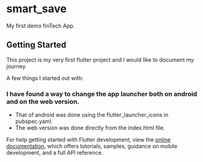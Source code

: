 # smart_save

My first demo finTech App.

## Getting Started

This project is my very first flutter project and I would like to document my journey.

A few things I started out with:

### I have found a way to change the app launcher both on android and on the web version.
- That of android was done using the flutter_launcher_icons in pubspec.yaml.
- The web version was done directly from the index.html file.

For help getting started with Flutter development, view the
[online documentation](https://docs.flutter.dev/), which offers tutorials,
samples, guidance on mobile development, and a full API reference.
